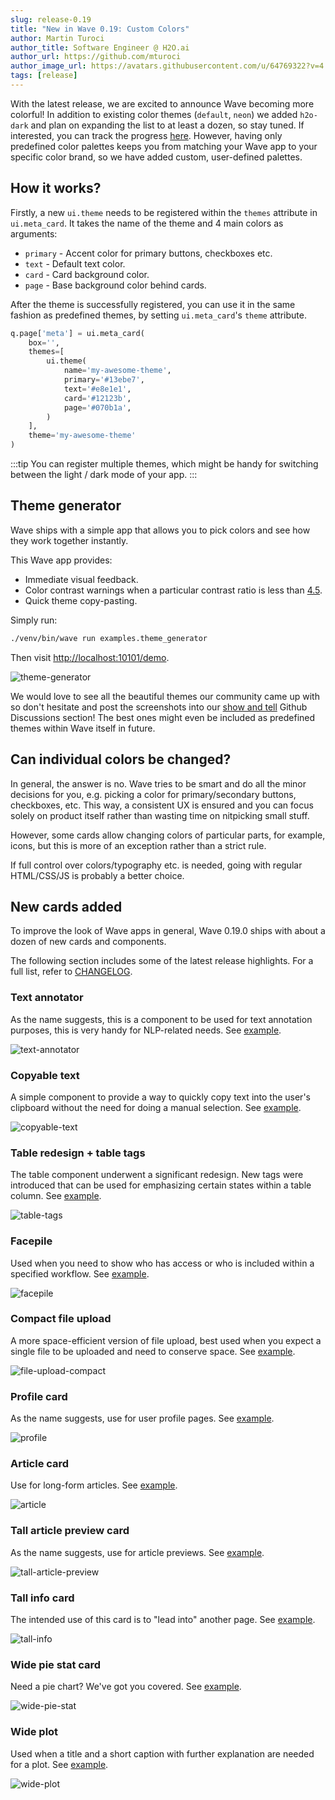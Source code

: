 ```yaml
---
slug: release-0.19
title: "New in Wave 0.19: Custom Colors"
author: Martin Turoci
author_title: Software Engineer @ H2O.ai
author_url: https://github.com/mturoci
author_image_url: https://avatars.githubusercontent.com/u/64769322?v=4
tags: [release]
---
```


With the latest release, we are excited to announce Wave becoming more colorful! In addition to existing color themes (`default`, `neon`) we added `h2o-dark` and plan on expanding the list to at least a dozen,
so stay tuned. If interested, you can track the progress [here](https://github.com/h2oai/wave/issues/696). However, having only predefined color palettes keeps you from matching your Wave app to your specific color brand, so we have added custom, user-defined palettes.

<!--truncate-->

## How it works?

Firstly, a new `ui.theme` needs to be registered within the `themes` attribute in `ui.meta_card`. It takes the name of the theme and 4 main colors as arguments:

* `primary` - Accent color for primary buttons, checkboxes etc.
* `text` - Default text color.
* `card` - Card background color.
* `page` - Base background color behind cards.

After the theme is successfully registered, you can use it in the same fashion as predefined themes, by setting `ui.meta_card`'s `theme` attribute.

```py
q.page['meta'] = ui.meta_card(
    box='',
    themes=[
        ui.theme(
            name='my-awesome-theme',
            primary='#13ebe7',
            text='#e8e1e1',
            card='#12123b',
            page='#070b1a',
        )
    ],
    theme='my-awesome-theme'
)
```

:::tip
You can register multiple themes, which might be handy for switching between the light / dark mode of your app.
:::

## Theme generator

Wave ships with a simple app that allows you to pick colors and see how they work together instantly.

This Wave app provides:

* Immediate visual feedback.
* Color contrast warnings when a particular contrast ratio is less than [4.5](https://www.w3.org/TR/UNDERSTANDING-WCAG20/visual-audio-contrast-contrast.html).
* Quick theme copy-pasting.

Simply run:

```sh
./venv/bin/wave run examples.theme_generator
```

Then visit <http://localhost:10101/demo>.

![theme-generator](assets/2021-11-05/theme-generator.gif)

We would love to see all the beautiful themes our community came up with so don't hesitate and post the screenshots into our [show and tell](https://github.com/h2oai/wave/discussions/categories/show-and-tell) Github Discussions section! The best ones might even be included as predefined themes within Wave itself in future.

## Can individual colors be changed?

In general, the answer is no. Wave tries to be smart and do all the minor decisions for you, e.g. picking a color for primary/secondary buttons, checkboxes, etc. This way, a consistent UX is ensured and you can focus solely on product itself rather than wasting time on nitpicking small stuff.

However, some cards allow changing colors of particular parts, for example, icons, but this is more of an exception rather than a strict rule.

If full control over colors/typography etc. is needed, going with regular HTML/CSS/JS is probably a better choice.

## New cards added

To improve the look of Wave apps in general, Wave 0.19.0 ships with about a dozen of new cards and components.

The following section includes some of the latest release highlights. For a full list, refer to [CHANGELOG](https://github.com/h2oai/wave/releases/tag/v0.19.0).

### Text annotator

As the name suggests, this is a component to be used for text annotation purposes, this is very handy for NLP-related needs. See [example](/docs/examples/text-annotator/).

![text-annotator](assets/2021-11-05/text-annotator.gif)

### Copyable text

A simple component to provide a way to quickly copy text into the user's clipboard without the need for doing a manual selection. See [example](/docs/examples/copyable-text/).

![copyable-text](assets/2021-11-05/copyable-text.png)

### Table redesign + table tags

The table component underwent a significant redesign. New tags were introduced that can be used for emphasizing certain states within a table column. See [example](/docs/examples/table-tags/).

![table-tags](assets/2021-11-05/table-tags.png)

### Facepile

Used when you need to show who has access or who is included within a specified workflow. See [example](/docs/examples/facepile/).

![facepile](assets/2021-11-05/facepile.png)

### Compact file upload

A more space-efficient version of file upload, best used when you expect a single file to be uploaded and need to conserve space. See [example](/docs/examples/file-upload-compact/).

![file-upload-compact](assets/2021-11-05/file-upload-compact.png)

### Profile card

As the name suggests, use for user profile pages. See [example](/docs/examples/profile/).

![profile](assets/2021-11-05/profile.png)

### Article card

Use for long-form articles. See [example](/docs/examples/article/).

![article](assets/2021-11-05/article.png)

### Tall article preview card

As the name suggests, use for article previews. See [example](/docs/examples/tall-article-preview/).

![tall-article-preview](assets/2021-11-05/tall-article-preview.png)

### Tall info card

The intended use of this card is to "lead into" another page. See [example](/docs/examples/tall-info/).

![tall-info](assets/2021-11-05/tall-info.png)

### Wide pie stat card

Need a pie chart? We've got you covered. See [example](/docs/examples/stat-wide-pie/).

![wide-pie-stat](assets/2021-11-05/stat-wide-pie.png)

### Wide plot

Used when a title and a short caption with further explanation are needed for a plot. See [example](/docs/examples/wide-info/).

![wide-plot](assets/2021-11-05/wide-plot.png)

